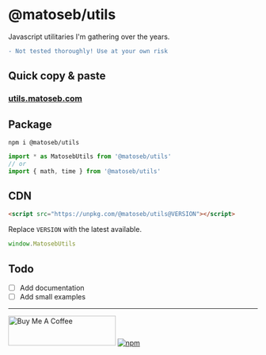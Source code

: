 # @matoseb/utils
Javascript utilitaries I'm gathering over the years.

```diff
- Not tested thoroughly! Use at your own risk
```

## Quick copy & paste
### [utils.matoseb.com](https://utils.matoseb.com)

## Package
```
npm i @matoseb/utils
```
```js
import * as MatosebUtils from '@matoseb/utils'
// or
import { math, time } from '@matoseb/utils'
```

## CDN
```html
<script src="https://unpkg.com/@matoseb/utils@VERSION"></script>
```
Replace `VERSION` with the latest available.
```js
window.MatosebUtils
```

## Todo
- [ ] Add documentation
- [ ] Add small examples

---
<a href="https://www.buymeacoffee.com/sebastien.matos" target="_blank"><img src="https://cdn.buymeacoffee.com/buttons/v2/default-yellow.png" alt="Buy Me A Coffee" style="height: 60px !important;width: 217px !important;" ></a>
[![npm](https://img.shields.io/npm/v/@matoseb/utils.svg?maxAge=600)](https://www.npmjs.com/package/@matoseb/utils)
